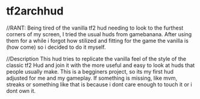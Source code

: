 # tf2archhud

//RANT:
Being tired of the vanilla tf2 hud needing to
look to the furthest corners of my screen, I 
tried the usual huds from gamebanana. After 
using them for a while i forgot how stilized
and fitting for the game the vanilla is (how 
come) so i decided to do it myself.

//Description
This hud tries to replicate the vanilla feel
of the style of the classic tf2 Hud and join
it with the more useful and easy to look at
huds that people usually make.
This is a begginers project, so its my first
hud adjusted for me and my gameplay. If 
something is missing, like mvm, streaks or 
something like that is because i dont care 
enough to touch it or i dont own it.